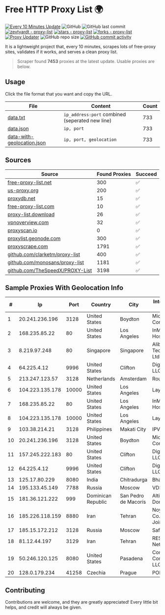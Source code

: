 
# Free HTTP Proxy List 🌍

[![Every 10 Minutes Update](https://github.com/mertguvencli/http-proxy-list/actions/workflows/main.yml/badge.svg?branch=main)](https://github.com/mertguvencli/http-proxy-list/actions/workflows/main.yml)
![GitHub](https://img.shields.io/github/license/mertguvencli/http-proxy-list)
![GitHub last commit](https://img.shields.io/github/last-commit/mertguvencli/http-proxy-list)
[![zevtyardt - proxy-list](https://img.shields.io/static/v1?label=zevtyardt&message=proxy-list&color=blue&logo=github)](https://github.com/zevtyardt/proxy-list "Go to GitHub repo")
[![stars - proxy-list](https://img.shields.io/github/stars/zevtyardt/proxy-list?style=social)](https://github.com/zevtyardt/proxy-list)
[![forks - proxy-list](https://img.shields.io/github/forks/zevtyardt/proxy-list?style=social)](https://github.com/zevtyardt/proxy-list)
[![Proxy Updater](https://github.com/zevtyardt/proxy-list/workflows/Proxy%20Updater/badge.svg)](https://github.com/zevtyardt/proxy-list/actions?query=workflow:"Proxy+Updater")
![GitHub repo size](https://img.shields.io/github/repo-size/zevtyardt/proxy-list)
[![GitHub commit activity](https://img.shields.io/github/commit-activity/m/zevtyardt/proxy-list?logo=commits)](https://github.com/zevtyardt/proxy-list/commits/main)

It is a lightweight project that, every 10 minutes, scrapes lots of free-proxy sites, validates if it works, and serves a clean proxy list.

> Scraper found **7453** proxies at the latest update. Usable proxies are below.

## Usage

Click the file format that you want and copy the URL.

|File|Content|Count|
|----|-------|-----|
|[data.txt](https://raw.githubusercontent.com/mertguvencli/http-proxy-list/main/proxy-list/data.txt)|`ip_address:port` combined (seperated new line)|733|
|[data.json](https://raw.githubusercontent.com/mertguvencli/http-proxy-list/main/proxy-list/data.json)|`ip, port`|733|
|[data-with-geolocation.json](https://raw.githubusercontent.com/mertguvencli/http-proxy-list/main/proxy-list/data-with-geolocation.json)|`ip, port, geolocation`|733|

## Sources

|Source|Found Proxies|Succeed|
|------|-------------|-------|
|[free-proxy-list.net](https://free-proxy-list.net)|300|✅|
|[us-proxy.org](https://www.us-proxy.org)|200|✅|
|[proxydb.net](http://proxydb.net)|15|✅|
|[free-proxy-list.com](https://free-proxy-list.com/?page=&port=&type%5B%5D=http&type%5B%5D=https&up_time=0&search=Search)|10|✅|
|[proxy-list.download](https://www.proxy-list.download/HTTP)|26|✅|
|[vpnoverview.com](https://vpnoverview.com/privacy/anonymous-browsing/free-proxy-servers)|32|✅|
|[proxyscan.io](https://www.proxyscan.io)|0|✅|
|[proxylist.geonode.com](https://proxylist.geonode.com/api/proxy-list?limit=300&page=1&sort_by=lastChecked&sort_type=desc&protocols=http,https)|300|✅|
|[proxyscrape.com](https://api.proxyscrape.com/v2/?request=displayproxies&protocol=http&timeout=10000&country=all&ssl=all&anonymity=all)|1791|✅|
|[github.com/clarketm/proxy-list](https://raw.githubusercontent.com/clarketm/proxy-list/master/proxy-list-raw.txt)|400|✅|
|[github.com/monosans/proxy-list](https://raw.githubusercontent.com/monosans/proxy-list/main/proxies/http.txt)|1181|✅|
|[github.com/TheSpeedX/PROXY-List](https://raw.githubusercontent.com/TheSpeedX/PROXY-List/master/http.txt)|3198|✅|


## Sample Proxies With Geolocation Info

|#|Ip|Port|Country|City|Internet Service Provider|
|-|--|----|-------|----|-------------------------|
|1|20.241.236.196|3128|United States|Boydton|Microsoft Corporation|
|2|168.235.85.22|80|United States|Los Angeles|InMotion Hosting, Inc.|
|3|8.219.97.248|80|Singapore|Singapore|Alibaba (US) Technology Co., Ltd.|
|4|64.225.4.12|9996|United States|Clifton|DigitalOcean, LLC|
|5|213.247.123.57|3128|Netherlands|Amsterdam|Routit BV|
|6|104.223.135.178|10000|United States|Los Angeles|LayerHost|
|7|168.235.85.22|80|United States|Los Angeles|InMotion Hosting, Inc.|
|8|104.223.135.178|10000|United States|Los Angeles|LayerHost|
|9|103.38.214.21|3128|Philippines|Makati City|IPVG|
|10|20.241.236.196|3128|United States|Boydton|Microsoft Corporation|
|11|157.245.222.183|80|United States|Clifton|DigitalOcean, LLC|
|12|64.225.4.12|9996|United States|Clifton|DigitalOcean, LLC|
|13|125.17.80.229|8080|India|Chitradurga|Bharti Airtel|
|14|195.133.45.149|7788|Russia|Moscow|VDS|
|15|181.36.121.222|999|Dominican Republic|San Pedro de Macorís|Altice Dominicana S.A.|
|16|185.226.118.159|8880|Iran|Tehran|Noyan Abr Arvan Co. ( Private Joint Stock)|
|17|185.15.172.212|3128|Russia|Moscow|SafeData LLC|
|18|81.12.44.197|3129|Iran|Tehran|RESPINA Networks|
|19|50.246.120.125|8080|United States|Pasadena|Comcast Cable Communications, LLC|
|20|128.0.179.234|41258|Czechia|Prague|PODA a.s.|



## Contributing

Contributions are welcome, and they are greatly appreciated! Every
little bit helps, and credit will always be given.

